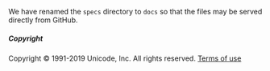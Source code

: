 We have renamed the `specs` directory to `docs`
so that the files may be served directly from GitHub.

##### Copyright

Copyright &copy; 1991-2019 Unicode, Inc.
All rights reserved.
[Terms of use](http://www.unicode.org/copyright.html)
